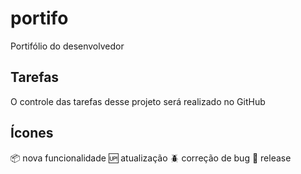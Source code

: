 # portifo

Portifólio do desenvolvedor

## Tarefas

O controle das tarefas desse projeto será realizado no GitHub

## Ícones

:package: nova funcionalidade
:up: atualização
:beetle: correção de bug
:checkered_flag: release
